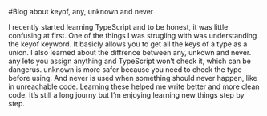 #Blog about keyof, any, unknown and never

I recently started learning TypeScript and to be honest, it was little confusing at first. One of the things I was strugling with was understanding the keyof keyword. It basicly allows you to get all the keys of a type as a union. I also learned about the diffrence between any, unkown and never. any lets you assign anything and TypeScript won’t check it, which can be dangerus. unknown is more safer because you need to check the type before using. And never is used when something should never happen, like in unreachable code. Learning these helped me write better and more clean code. It’s still a long journy but I’m enjoying learning new things step by step.
